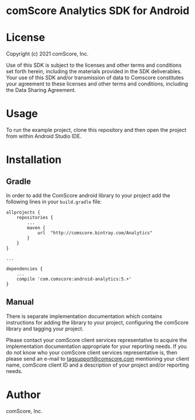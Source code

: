 # comScore Analytics SDK for Android

License
=======

Copyright (c) 2021 comScore, Inc.

Use of this SDK is subject to the licenses and other terms and conditions set forth herein, including the materials provided in the SDK deliverables. Your use of this SDK and/or transmission of data to Comscore constitutes your agreement to these licenses and other terms and conditions, including the Data Sharing Agreement.

Usage
=====

To run the example project, clone this repository and then open the project from within Android Studio IDE.

Installation
============

Gradle
---------

In order to add the ComScore android library to your project add the following lines in your `build.gradle` file: 


```
allprojects {
    repositories {
    	...
        maven {
            url  "http://comscore.bintray.com/Analytics"
        }
    }
}

...

dependencies {
	...
    compile 'com.comscore:android-analytics:5.+'
}

```

Manual
------

There is separate implementation documentation which contains instructions for adding the library to your project, configuring the comScore library and tagging your project.

Please contact your comScore client services representative to acquire the implementation documentation appropriate for your reporting needs. 
If you do not know who your comScore client services representative is, then please send an e-mail to tagsupport@comscore.com mentioning your client name, comScore client ID and a description of your project and/or reporting needs.

Author
======

comScore, Inc.
